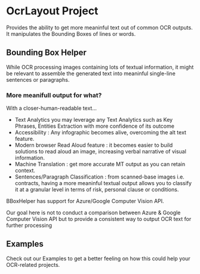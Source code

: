 # OcrLayout Project

Provides the ability to get more meaninful text out of common OCR outputs. It manipulates the Bounding Boxes of lines or words. 

## Bounding Box Helper 

While OCR processing images containing lots of textual information, it might be relevant to assemble the generated text into meaninful single-line sentences or paragraphs.

### More meanifull output for what? 

With a closer-human-readable text...
- Text Analytics you may leverage any Text Analytics such as Key Phrases, Entities Extraction with more confidence of its outcome
- Accessibility : Any infographic becomes alive, overcoming the alt text feature.
- Modern browser Read Aloud feature : it becomes easier to build solutions to read aloud an image, increasing verbal narrative of visual information. 
- Machine Translation : get more accurate MT output as you can retain context. 
- Sentences/Paragraph Classification : from scanned-base images i.e. contracts, having a more meaninful textual output allows you to classify it at a granular level in terms of risk, personal clause or conditions. 

BBoxHelper has support for Azure/Google Computer Vision API.

Our goal here is not to conduct a comparison between Azure & Google Computer Vision API but to provide a consistent way to output OCR text for further processing  

## Examples

Check out our Examples to get a better feeling on how this could help your OCR-related projects. 

